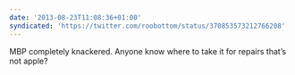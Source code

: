 ```yaml
---
date: '2013-08-23T11:08:36+01:00'
syndicated: 'https://twitter.com/roobottom/status/370853573212766208'
---
```

MBP completely knackered. Anyone know where to take it for repairs that’s not apple?
